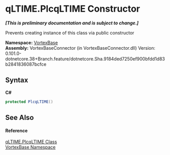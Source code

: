 # qLTIME.PlcqLTIME Constructor 
 _**\[This is preliminary documentation and is subject to change.\]**_

Prevents creating instance of this class via public constructor

**Namespace:**&nbsp;<a href="N_VortexBase.md">VortexBase</a><br />**Assembly:**&nbsp;VortexBaseConnector (in VortexBaseConnector.dll) Version: 0.101.0-dotnetcore.38+Branch.feature/dotnetcore.Sha.9184ded7250ef900bfdd1d83b2841836087bcfce

## Syntax

**C#**<br />
``` C#
protected PlcqLTIME()
```


## See Also


#### Reference
<a href="T_VortexBase_qLTIME_PlcqLTIME.md">qLTIME.PlcqLTIME Class</a><br /><a href="N_VortexBase.md">VortexBase Namespace</a><br />